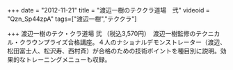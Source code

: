 +++
date = "2012-11-21"
title = "渡辺一樹のテククラ道場　弐"
videoid = "Qzn_Sp44zpA"
tags=["渡辺一樹","テククラ"]

+++
渡辺一樹のテク・クラ道場 弐 （税込3,570円）　渡辺一樹監修のテクニカル・クラウンプライズ合格講座。４人のナショナルデモンストレーター（渡辺、松田富士人、松沢寿、西村斉）が合格のための技術ポイントを種目別に説­明。効果的なトレーニングメニューも収録。
